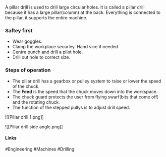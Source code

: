 A pillar drill is used to drill large circular holes. It is called a pillar drill because it has a large pillar(column) at the back. Everything is connected to the pillar, it supports the entire machine.

### Saftey first

- Wear goggles.
- Clamp the workplace securley. Hand vice if needed
- Centre punch and drill a pilot hole.
- Drill out hole to correct size.

### Steps of operation

- The pillar drill has a gearbox or pulley system to raise or lower the speed of the chuck.
- The **Feed** is the speed that the chuck moves down into the workspace.
- The chuck guard protects the user from flying swarf(bits that come off) and the rotating chuck.
- The function of the stepped pullys is to adjust drill speed.

![[Pillar drill 1.png]]

![[Pillar drill side angle.png]]

#### Links
#Engineering #Machines #Drilling 